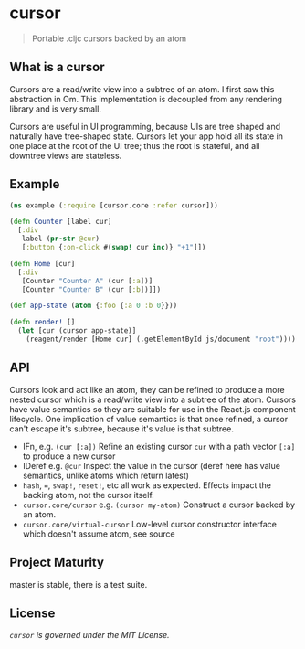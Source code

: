 cursor
===============

> Portable .cljc cursors backed by an atom

## What is a cursor

Cursors are a read/write view into a subtree of an atom. I first saw this abstraction in Om. This implementation is decoupled from any rendering library and is very small.

Cursors are useful in UI programming, because UIs are tree shaped and naturally have tree-shaped state. 
Cursors let your app hold all its state in one place at the root of the UI tree; thus the root is stateful, and all downtree views are stateless.
 
## Example
 
```clojure
(ns example (:require [cursor.core :refer cursor]))

(defn Counter [label cur]
  [:div
   label (pr-str @cur)
   [:button {:on-click #(swap! cur inc)} "+1"]])

(defn Home [cur]
  [:div
   [Counter "Counter A" (cur [:a])]
   [Counter "Counter B" (cur [:b])]])

(def app-state (atom {:foo {:a 0 :b 0}}))

(defn render! []
  (let [cur (cursor app-state)]
    (reagent/render [Home cur] (.getElementById js/document "root"))))
```

## API

Cursors look and act like an atom, they can be refined to produce a more nested cursor which is a read/write view into a 
subtree of the atom. Cursors have value semantics so they are suitable for use in the React.js component lifecycle. One implication of value semantics is that once refined, a cursor can't escape it's subtree, because it's value is that subtree.

 * IFn, e.g. `(cur [:a])` Refine an existing cursor `cur` with a path vector `[:a]` to produce a new cursor
 * IDeref e.g. `@cur` Inspect the value in the cursor (deref here has value semantics, unlike atoms which return latest)
 * `hash`, `=`, `swap!`, `reset!`, etc all work as expected. Effects impact the backing atom, not the cursor itself.
 * `cursor.core/cursor` e.g. `(cursor my-atom)` Construct a cursor backed by an atom.
 * `cursor.core/virtual-cursor` Low-level cursor constructor interface which doesn't assume atom, see source 

## Project Maturity

master is stable, there is a test suite.

## License

_`cursor` is governed under the MIT License._
